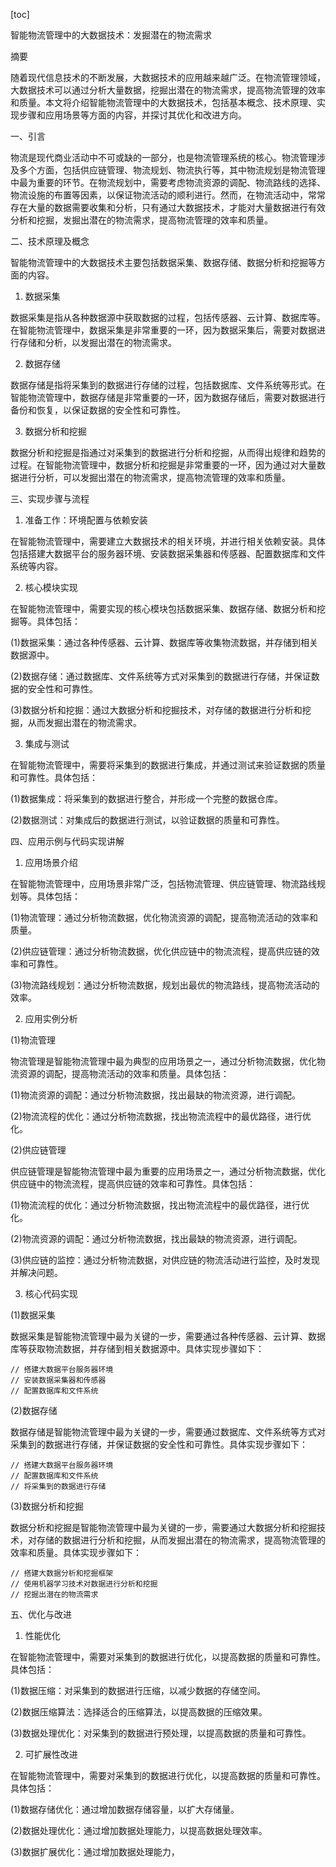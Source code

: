 
[toc]                    
                
                
智能物流管理中的大数据技术：发掘潜在的物流需求

摘要

随着现代信息技术的不断发展，大数据技术的应用越来越广泛。在物流管理领域，大数据技术可以通过分析大量数据，挖掘出潜在的物流需求，提高物流管理的效率和质量。本文将介绍智能物流管理中的大数据技术，包括基本概念、技术原理、实现步骤和应用场景等方面的内容，并探讨其优化和改进方向。

一、引言

物流是现代商业活动中不可或缺的一部分，也是物流管理系统的核心。物流管理涉及多个方面，包括供应链管理、物流规划、物流执行等，其中物流规划是物流管理中最为重要的环节。在物流规划中，需要考虑物流资源的调配、物流路线的选择、物流设施的布置等因素，以保证物流活动的顺利进行。然而，在物流活动中，常常存在大量的数据需要收集和分析，只有通过大数据技术，才能对大量数据进行有效分析和挖掘，发掘出潜在的物流需求，提高物流管理的效率和质量。

二、技术原理及概念

智能物流管理中的大数据技术主要包括数据采集、数据存储、数据分析和挖掘等方面的内容。

1. 数据采集

数据采集是指从各种数据源中获取数据的过程，包括传感器、云计算、数据库等。在智能物流管理中，数据采集是非常重要的一环，因为数据采集后，需要对数据进行存储和分析，以发掘出潜在的物流需求。

2. 数据存储

数据存储是指将采集到的数据进行存储的过程，包括数据库、文件系统等形式。在智能物流管理中，数据存储是非常重要的一环，因为数据存储后，需要对数据进行备份和恢复，以保证数据的安全性和可靠性。

3. 数据分析和挖掘

数据分析和挖掘是指通过对采集到的数据进行分析和挖掘，从而得出规律和趋势的过程。在智能物流管理中，数据分析和挖掘是非常重要的一环，因为通过对大量数据进行分析，可以发掘出潜在的物流需求，提高物流管理的效率和质量。

三、实现步骤与流程

1. 准备工作：环境配置与依赖安装

在智能物流管理中，需要建立大数据技术的相关环境，并进行相关依赖安装。具体包括搭建大数据平台的服务器环境、安装数据采集器和传感器、配置数据库和文件系统等内容。

2. 核心模块实现

在智能物流管理中，需要实现的核心模块包括数据采集、数据存储、数据分析和挖掘等。具体包括：

(1)数据采集：通过各种传感器、云计算、数据库等收集物流数据，并存储到相关数据源中。

(2)数据存储：通过数据库、文件系统等方式对采集到的数据进行存储，并保证数据的安全性和可靠性。

(3)数据分析和挖掘：通过大数据分析和挖掘技术，对存储的数据进行分析和挖掘，从而发掘出潜在的物流需求。

3. 集成与测试

在智能物流管理中，需要将采集到的数据进行集成，并通过测试来验证数据的质量和可靠性。具体包括：

(1)数据集成：将采集到的数据进行整合，并形成一个完整的数据仓库。

(2)数据测试：对集成后的数据进行测试，以验证数据的质量和可靠性。

四、应用示例与代码实现讲解

1. 应用场景介绍

在智能物流管理中，应用场景非常广泛，包括物流管理、供应链管理、物流路线规划等。具体包括：

(1)物流管理：通过分析物流数据，优化物流资源的调配，提高物流活动的效率和质量。

(2)供应链管理：通过分析物流数据，优化供应链中的物流流程，提高供应链的效率和可靠性。

(3)物流路线规划：通过分析物流数据，规划出最优的物流路线，提高物流活动的效率。

2. 应用实例分析

(1)物流管理

物流管理是智能物流管理中最为典型的应用场景之一，通过分析物流数据，优化物流资源的调配，提高物流活动的效率和质量。具体包括：

(1)物流资源的调配：通过分析物流数据，找出最缺的物流资源，进行调配。

(2)物流流程的优化：通过分析物流数据，找出物流流程中的最优路径，进行优化。

(2)供应链管理

供应链管理是智能物流管理中最为重要的应用场景之一，通过分析物流数据，优化供应链中的物流流程，提高供应链的效率和可靠性。具体包括：

(1)物流流程的优化：通过分析物流数据，找出物流流程中的最优路径，进行优化。

(2)物流资源的调配：通过分析物流数据，找出最缺的物流资源，进行调配。

(3)供应链的监控：通过分析物流数据，对供应链的物流活动进行监控，及时发现并解决问题。

3. 核心代码实现

(1)数据采集

数据采集是智能物流管理中最为关键的一步，需要通过各种传感器、云计算、数据库等获取物流数据，并存储到相关数据源中。具体实现步骤如下：

```
// 搭建大数据平台服务器环境
// 安装数据采集器和传感器
// 配置数据库和文件系统
```

(2)数据存储

数据存储是智能物流管理中最为关键的一步，需要通过数据库、文件系统等方式对采集到的数据进行存储，并保证数据的安全性和可靠性。具体实现步骤如下：

```
// 搭建大数据平台服务器环境
// 配置数据库和文件系统
// 将采集到的数据进行存储
```

(3)数据分析和挖掘

数据分析和挖掘是智能物流管理中最为关键的一步，需要通过大数据分析和挖掘技术，对存储的数据进行分析和挖掘，从而发掘出潜在的物流需求，提高物流管理的效率和质量。具体实现步骤如下：

```
// 搭建大数据分析和挖掘框架
// 使用机器学习技术对数据进行分析和挖掘
// 挖掘出潜在的物流需求
```

五、优化与改进

1. 性能优化

在智能物流管理中，需要对采集到的数据进行优化，以提高数据的质量和可靠性。具体包括：

(1)数据压缩：对采集到的数据进行压缩，以减少数据的存储空间。

(2)数据压缩算法：选择适合的压缩算法，以提高数据的压缩效果。

(3)数据处理优化：对采集到的数据进行预处理，以提高数据的质量和可靠性。

2. 可扩展性改进

在智能物流管理中，需要对采集到的数据进行优化，以提高数据的质量和可靠性。具体包括：

(1)数据存储优化：通过增加数据存储容量，以扩大存储量。

(2)数据处理优化：通过增加数据处理能力，以提高数据处理效率。

(3)数据扩展优化：通过增加数据处理能力，


